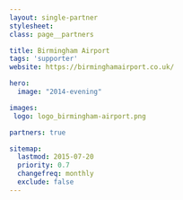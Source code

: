 ```yaml
---
layout: single-partner
stylesheet:
class: page__partners

title: Birmingham Airport
tags: 'supporter'
website: https://birminghamairport.co.uk/

hero:
  image: "2014-evening"

images:
 logo: logo_birmingham-airport.png

partners: true

sitemap:
  lastmod: 2015-07-20
  priority: 0.7
  changefreq: monthly
  exclude: false
---
```

